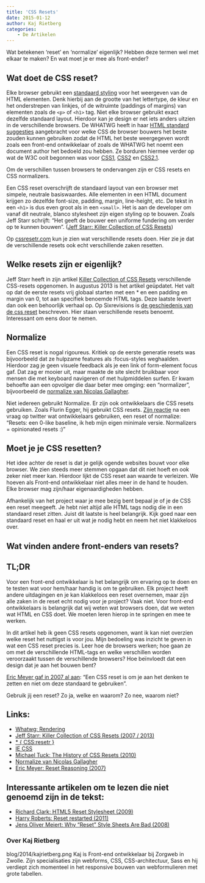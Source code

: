```yaml
---
title: 'CSS Resets'
date: 2015-01-12
author: Kaj Rietberg
categories:
    - De Artikelen
---
```


Wat betekenen ‘reset’ en ‘normalize’ eigenlijk? Hebben deze termen wel met elkaar te maken? En wat moet je er mee als front-ender?

## Wat doet de CSS reset?

Elke browser gebruikt een [standaard styling](http://css-class.com/test/css/defaults/UA-style-sheet-defaults.htm) voor het weergeven van de HTML elementen. Denk hierbij aan de grootte van het lettertype, de kleur en het onderstrepen van linkjes, of de witruimte (paddings of margins) van elementen zoals de `<p>` of `<h1>` tag. Niet elke browser gebruikt exact dezelfde standaard layout. Hierdoor kan je design er net iets anders uitzien in de verschillende browsers.
De WHATWG heeft in haar [HTML standard suggesties](https://html.spec.whatwg.org/multipage/rendering.html#rendering) aangebracht voor welke CSS de browser bouwers het beste zouden kunnen gebruiken zodat de HTML het beste weergegeven wordt zoals een front-end ontwikkelaar of zoals de WHATWG het noemt een document author het bedoeld zou hebben. Ze borduren hiermee verder op wat de W3C ooit begonnen was voor [CSS1](http://www.w3.org/TR/CSS1/#appendix-a), [CSS2](http://www.w3.org/TR/CSS2/sample.html) en [CSS2.1](http://www.w3.org/TR/CSS21/sample.html).

Om de verschillen tussen browsers te ondervangen zijn er CSS resets en CSS normalizers.

Een CSS reset overschrijft de standaard layout van een browser met simpele, neutrale basiswaardes. Alle elementen in een HTML document krijgen zo dezelfde font-size, padding, margin, line-height, etc. De tekst in een `<h1>` is dus even groot als in een `<small>`. Het is aan de developer om vanaf dit neutrale, blanco stylesheet zijn eigen styling op te bouwen. Zoals Jeff Starr schrijft: “Het geeft de bouwer een uniforme fundering om verder op te kunnen bouwen”. ([Jeff Starr: Killer Collection of CSS Resets](http://perishablepress.com/a-killer-collection-of-global-css-reset-styles/))

Op [cssresetr.com](http://cssresetr.com/) kun je zien wat verschillende resets doen. Hier zie je dat de verschillende resets ook echt verschillende zaken resetten.

## Welke resets zijn er eigenlijk?

Jeff Starr heeft in zijn artikel [Killer Collection of CSS Resets](http://perishablepress.com/a-killer-collection-of-global-css-reset-styles/) verschillende CSS-resets opgenomen. In augustus 2013 is het artikel geüpdatet. Het valt op dat de eerste resets vrij globaal starten met een \* en een padding en margin van 0, tot aan specifiek benoemde HTML tags. Deze laatste levert dan ook een behoorlijk verhaal op. Op Sixrevisions is [de geschiedenis van de css reset](http://sixrevisions.com/css/the-history-of-css-resets/) beschreven. Hier staan verschillende resets benoemt. Interessant om eens door te nemen.

## Normalize

Een CSS reset is nogal rigoureus. Kritiek op de eerste generatie resets was bijvoorbeeld dat ze hulpzame features als :focus-styles weghaalden. Hierdoor zag je geen visuele feedback als je een link of form-element focus gaf. Dat zag er mooier uit, maar maakte de site slecht bruikbaar voor mensen die met keyboard navigeren of met hulpmiddelen surfen. Er kwam behoefte aan een opvolger die daar beter mee omging: een “normalizer”, bijvoorbeeld de [normalize van Nicolas Gallagher](http://nicolasgallagher.com/about-normalize-css/).

>

>

Niet iedereen gebruikt Normalize. Er zijn ook ontwikkelaars die CSS resets gebruiken. Zoals Flurin Egger, hij gebruikt CSS resets. [Zijn reactie](https://twitter.com/flurin/status/516963529749172226) na een vraag op twitter wat ontwikkelaars gebruiken, een reset of normalize: “Resets: een 0-like baseline, ik heb mijn eigen minimale versie. Normalizers = opinionated resets :)”

## Moet je je CSS resetten?

Het idee achter de reset is dat je gelijk ogende websites bouwt voor elke browser. We zien steeds meer stemmen opgaan dat dit niet hoeft en ook zeker niet meer kan. Hierdoor lijkt de CSS reset aan waarde te verleizen. We hoeven als Front-end ontwikkelaar niet alles meer in de hand te houden. Elke browser mag zijn/haar eigenaardigheden hebben.

Afhankelijk van het project waar je mee bezig bent bepaal je of je de CSS een reset meegeeft. Je hebt niet altijd alle HTML tags nodig die in een standaard reset zitten. Juist dit laatste is heel belangrijk. Kijk goed naar een standaard reset en haal er uit wat je nodig hebt en neem het niet klakkeloos over.

## Wat vinden andere front-enders van resets?

>

>

## TL;DR

Voor een front-end ontwikkelaar is het belangrijk om ervaring op te doen en te testen wat voor hem/haar handig is om te gebruiken. Elk project heeft andere uitdagingen en je kan klakkeloos een reset overnemen, maar zijn alle zaken in de reset echt nodig voor je project? Vaak niet. Voor front-end ontwikkelaars is belangrijk dat wij weten wat browsers doen, dat we weten wat HTML en CSS doet. We moeten leren hierop in te springen en mee te werken.

In dit artikel heb ik geen CSS resets opgenomen, want ik kan niet overzien welke reset het nuttigst is voor jou. Mijn bedoeling was inzicht te geven in wat een CSS reset precies is.
Leer hoe de browsers werken; hoe gaan ze om met de verschillende HTML-tags en welke verschillen worden veroorzaakt tussen de verschillende browsers? Hoe beïnvloedt dat een design dat je aan het bouwen bent?

[Eric Meyer gaf in 2007 al aan](http://meyerweb.com/eric/thoughts/2007/04/18/reset-reasoning/): “Een CSS reset is om je aan het denken te zetten en niet om deze standaard te gebruiken”.

Gebruik jij een reset? Zo ja, welke en waarom? Zo nee, waarom niet?

## Links:

-   [Whatwg: Rendering](https://html.spec.whatwg.org/multipage/rendering.html)
-   [Jeff Starr: Killer Collection of CSS Resets (2007 / 2013)](http://perishablepress.com/a-killer-collection-of-global-css-reset-styles/)
-   [\* { CSS:resetr }](http://cssresetr.com/)
-   [IE CSS](http://www.iecss.com/)
-   [Michael Tuck: The History of CSS Resets (2010)](http://sixrevisions.com/css/the-history-of-css-resets/)
-   [Normalize van Nicolas Gallagher](http://nicolasgallagher.com/about-normalize-css/)
-   [Eric Meyer: Reset Reasoning (2007)](http://meyerweb.com/eric/thoughts/2007/04/18/reset-reasoning/)

## Interessante artikelen om te lezen die niet genoemd zijn in de tekst:

-   [Richard Clark: HTML5 Reset Stylesheet (2009)](http://html5doctor.com/html-5-reset-stylesheet/)
-   [Harry Roberts: Reset restarted (2011)](http://csswizardry.com/2011/10/reset-restarted/)
-   [Jens Oliver Meiert: Why “Reset” Style Sheets Are Bad (2008)](http://meiert.com/en/blog/20080419/reset-style-sheets-are-bad/)

### Over Kaj Rietberg

blog/2014/kajrietberg.png
Kaj is Front-end ontwikkelaar bij Zorgweb in Zwolle. Zijn specialisaties zijn webforms, CSS, CSS-architectuur, Sass en hij verdiept zich momenteel in het responsive bouwen van webformulieren met grote tabellen.

